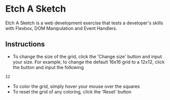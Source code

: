 # Etch A Sketch

Etch A Sketch is a web development exercise that tests a developer's skills with Flexbox, DOM Manipulation and Event Handlers.

## Instructions

- To change the size of the grid, click the 'Change size' button and input your size. For example, to change the default 16x16 grid to a 12x12, click the button and input the following
```bash
12
```
- To color the grid, simply hover your mouse over the squares
- To reset the grid of any coloring, click the 'Reset' button

